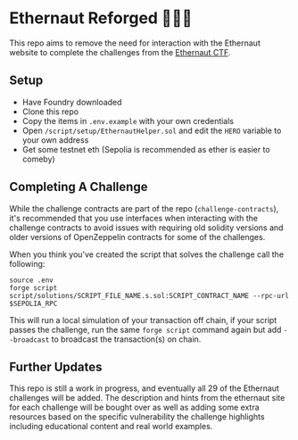 # Ethernaut Reforged 👩‍🚀🔨

This repo aims to remove the need for interaction with the Ethernaut website to complete the challenges from the [Ethernaut CTF](https://ethernaut.openzeppelin.com/).

## Setup

- Have Foundry downloaded
- Clone this repo
- Copy the items in `.env.example` with your own credentials
- Open `/script/setup/EthernautHelper.sol` and edit the `HERO` variable to your own address
- Get some testnet eth (Sepolia is recommended as ether is easier to comeby)

## Completing A Challenge

While the challenge contracts are part of the repo (`challenge-contracts`), it's recommended that you use interfaces when interacting with the challenge contracts to avoid issues with requiring old solidity versions and older versions of OpenZeppelin contracts for some of the challenges.

When you think you've created the script that solves the challenge call the following:
```
source .env
forge script script/solutions/SCRIPT_FILE_NAME.s.sol:SCRIPT_CONTRACT_NAME --rpc-url $SEPOLIA_RPC
```

This will run a local simulation of your transaction off chain, if your script passes the challenge, run the same `forge script` command again but add `--broadcast` to broadcast the transaction(s) on chain.

## Further Updates

This repo is still a work in progress, and eventually all 29 of the Ethernaut challenges will be added. The description and hints from the ethernaut site for each challenge will be bought over as well as adding some extra resources based on the specific vulnerability the challenge highlights including educational content and real world examples.
